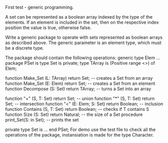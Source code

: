 First test - generic programming.

A set can be represented as a boolean array indexed by the type of the 
elements. If an element is included in the set, then on the respective 
index position the value is true, otherwise false.

Write a generic package to operate with sets represented as boolean arrays
as described above. The generic parameter is an element type,
which must be a discrete type.

The package should contain the following operations:
generic
type Elem ...
package PSet is
type Set is private;
type TArray is (Positive range <>) of Elem;

function Make_Set (L: TArray) return Set; -- creates a Set from an array
function Make_Set (E: Elem) return Set; -- creates a Set from an element
function Decompose (S: Set) return TArray; -- turns a Set into an array

function "+" (S, T: Set) return Set; -- union
function "*" (S, T: Set) return Set; -- intersection
function "<" (E: Elem; S: Set) return Boolean; -- inclusion
function Contains (S, T: Set) return Boolean; -- checks if T contains S
function Size (S: Set) return Natural; -- the size of a Set
procedure print_Set(S: in Set); -- prints the set

private
type Set is ...
end PSet;
For demo use the test file to check all the operations of the package, 
instansiation is made for the type Character.

